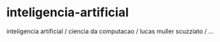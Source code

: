 # inteligencia-artificial
inteligencia artificial / ciencia da computacao / lucas muller scuzziato / ...
